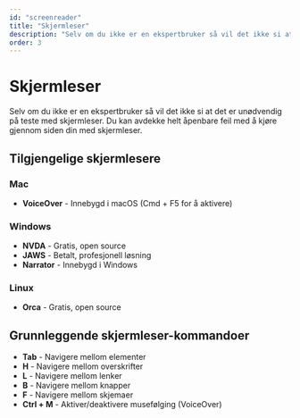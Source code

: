 ```yaml
---
id: "screenreader"
title: "Skjermleser"
description: "Selv om du ikke er en ekspertbruker så vil det ikke si at det er unødvendig på teste med skjermleser. Du kan avdekke helt åpenbare feil med å kjøre gjennom siden din med skjermleser. På Mac kan du bruke allerede installerte VoiceOver (Lenke til dette) og på Windows er JAWS (Betalt) eller NVDA (Gratis) som er de mest brukte verktøyene."
order: 3
---
```


# Skjermleser

Selv om du ikke er en ekspertbruker så vil det ikke si at det er unødvendig på teste med skjermleser. Du kan avdekke helt åpenbare feil med å kjøre gjennom siden din med skjermleser.

## Tilgjengelige skjermlesere

### Mac
- **VoiceOver** - Innebygd i macOS (Cmd + F5 for å aktivere)

### Windows
- **NVDA** - Gratis, open source
- **JAWS** - Betalt, profesjonell løsning
- **Narrator** - Innebygd i Windows

### Linux
- **Orca** - Gratis, open source

## Grunnleggende skjermleser-kommandoer

- **Tab** - Navigere mellom elementer
- **H** - Navigere mellom overskrifter
- **L** - Navigere mellom lenker
- **B** - Navigere mellom knapper
- **F** - Navigere mellom skjemaer
- **Ctrl + M** - Aktiver/deaktivere musefølging (VoiceOver)
